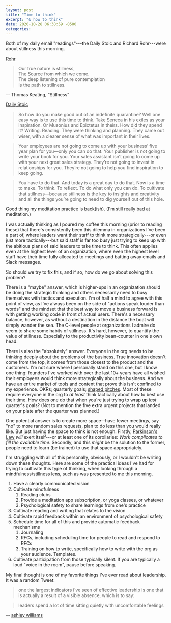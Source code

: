```yaml
---
layout: post
title: "Time to think"
excerpt: "& how to think"
date: 2020-10-28 06:38:59 -0500
categories: 
---
```


Both of my daily email "readings"---the Daily Stoic and Richard Rohr---were about stillness this morning.

[Rohr](https://email.cac.org/t/ViewEmail/d/B492D0F8C8B4BD0E2540EF23F30FEDED/5D4D295FD8D5D838F039C523302FD418)

> Our true nature is stillness,  
> The Source from which we come.  
> The deep listening of pure contemplation  
> Is the path to stillness.

-- Thomas Keating, “Stillness”

[Daily Stoic](https://dailystoic.com/theres-a-time-to-make-and-a-time-to-manage/)

> So how do you make good out of an indefinite quarantine? Well one easy way is to use this time to think. Take Seneca in his exiles as your inspiration. Or Musonius and Epictetus in theirs. How did they spend it? Writing. Reading. They were thinking and planning. They came out wiser, with a clearer sense of what was important in their lives.  

> Your employees are not going to come up with your business’ five year plan for you—only you can do that. Your publisher is not going to write your book for you. Your sales assistant isn’t going to come up with your next great sales strategy. They’re not going to invest in relationships for you. They’re not going to help you find inspiration to keep going.

> You have to do that. And today is a great day to do that. Now is a time to make. To think. To reflect. To do what only you can do. To cultivate that stillness—because stillness is the key to insights and creativity and all the things you’re going to need to dig yourself out of this hole.

Good thing my meditation practice is back(ish). (I'm still really bad at meditation.)

I was actually thinking as I poured my coffee this morning (prior to reading these) that there's consistently been this dilemma in organizations I've been a part of, where leaders want their staff to think more strategically---or even just more tactically---but said staff is far too busy just trying to keep up with the abitious plans of said leaders to take time to think. This often applies even at the highest level of an organization, where even the highest level staff have their time fully allocated to meetings and batting away emails and Slack messages. 

So should we try to fix this, and if so, how do we go about solving this problem?

There is a "maybe" answer, which is higher-ups in an organization should be doing the strategic thinking and others necessarily need to busy themselves with tactics and execution. I'm of half a mind to agree with this point of view, as I've always been on the side of "actions speak louder than words" and the mindset that the best way to move a business forward is with getting working code in front of actual users. There's a necessary balance, however, as without a destination in the distance the boat will simply wander the sea. The C-level people at organizations I admire do seem to share some habits of stillness. It's hard, however, to quantify the value of stillness. Especially to the productivity bean-counter in one's own head.

There is also the "absolutely" answer. Everyone in the org needs to be thinking deeply about the problems of the business. True innovation doesn't come from the top, it comes from those closest to the product and the customers. I'm not sure where I personally stand on this one, but I know one thing: founders I've worked with over the last 10+ years have all wished their employees would think more strategically about the business. And we have an entire market of tools and content that prove this isn't confined to my experience. OKRs; quarterly goals; [shaped pitches](https://basecamp.com/shapeup). Most of these require everyone in the org to _at least_ think tactically about how to best use their time. How does one do that when you're just trying to wrap up _last_ quarter's goals? (Not to mention the five extra urgent projects that landed on your plate after the quarter was planned.)

One potential answer is to create more space--have fewer meetings, say "no" to more random sales requests, plan to do less than you would really like. But just having the space to think is not enough. Firstly, [Parkinson's Law](https://en.wikipedia.org/wiki/Parkinson's_law) _will_ exert itself---or at least one of its corollaries: _Work complicates to fill the available time_. Secondly, and this _might_ be the solution to the former, people need to learn (be trained) to use that space appropriately. 

I'm struggling with all of this personally, obviously, or I wouldn't be writing down these thoughts. Here are some of the practical ideas I've had for trying to cultivate this type of thinking, when looking through a mindfulness/stillness lens, such as was presented to me this morning.

1. Have a clearly communicated vision
1. Cultivate mindfulness
    1. Reading clubs
    1. Provide a meditation app subscription, or yoga classes, or whatever
    1. Psychological safety to share learnings from one's practice
1. Cultivate reading and writing that relates to the vision
1. Cultivate rapid feedback within an environment of psychological safety
1. Schedule time for all of this and provide automatic feedback mechanisms
    1. Journaling
    1. RFCs, including scheduling time for people to read and respond to RFCs
    1. Training on how to write, specifically how to write with the org as your audience. Templates.
1. Cultivate participation from those typically silent. If you are typically a loud "voice in the room", pause before speaking.

My final thought is one of my favorite things I've ever read about leadership. It was a random Tweet:

> one the largest indicators i've seen of effective leadership is one that is actually a result of a visible absence, which is to say:

> leaders spend a lot of time sitting quietly with uncomfortable feelings

-- [ashley williams](https://twitter.com/ag_dubs/status/999332132530114562)